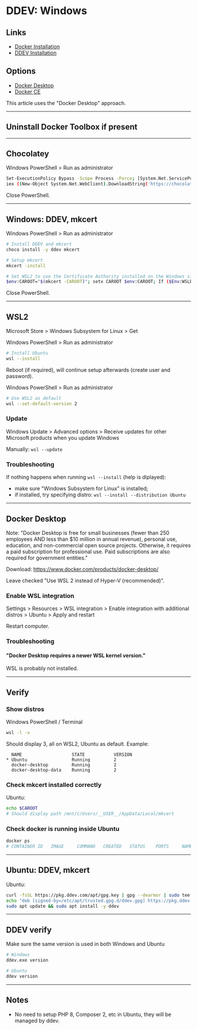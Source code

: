 # DDEV: Windows

## Links

- [Docker Installation](https://ddev.readthedocs.io/en/latest/users/install/docker-installation/#windows)
- [DDEV Installation](https://ddev.readthedocs.io/en/latest/users/install/ddev-installation/#windows)

## Options

- [Docker Desktop](https://ddev.readthedocs.io/en/latest/users/install/ddev-installation/#wsl2-docker-desktop-install-script)
- [Docker CE](https://ddev.readthedocs.io/en/latest/users/install/ddev-installation/#wsl2-docker-ce-inside-install-script)

This article uses the "Docker Desktop" approach.

---

## Uninstall Docker Toolbox if present

---

## Chocolatey

Windows PowerShell > Run as administrator

```sh
Set-ExecutionPolicy Bypass -Scope Process -Force; [System.Net.ServicePointManager]::SecurityProtocol = [System.Net.ServicePointManager]::SecurityProtocol -bor 3072;
iex ((New-Object System.Net.WebClient).DownloadString('https://chocolatey.org/install.ps1'))
```

Close PowerShell.

---

## Windows: DDEV, mkcert

Windows PowerShell > Run as administrator

```sh
# Install DDEV and mkcert
choco install -y ddev mkcert

# Setup mkcert
mkcert -install

# Set WSL2 to use the Certificate Authority installed on the Windows side
$env:CAROOT="$(mkcert -CAROOT)"; setx CAROOT $env:CAROOT; If ($Env:WSLENV -notlike "*CAROOT/up:*") { $env:WSLENV="CAROOT/up:$env:WSLENV"; setx WSLENV $Env:WSLENV }
```

Close PowerShell.

---

## WSL2

Microsoft Store > Windows Subsystem for Linux > Get

Windows PowerShell > Run as administrator

```sh
# Install Ubuntu
wsl --install
```

Reboot (if required), will continue setup afterwards (create user and password).

Windows PowerShell > Run as administrator

```sh
# Use WSL2 as default
wsl --set-default-version 2
```

### Update

Windows Update > Advanced options > Receive updates for other Microsoft products when you update Windows

Manually: `wsl --update`

### Troubleshooting

If nothing happens when running `wsl --install` (help is diplayed):

- make sure "Windows Subsystem for Linux" is installed;
- if installed, try specifying distro: `wsl --install --distribution Ubuntu`

---

## Docker Desktop

Note:
"Docker Desktop is free for small businesses (fewer than 250 employees AND less than $10 million in annual revenue), personal use, education, and non-commercial open source projects. Otherwise, it requires a paid subscription for professional use. Paid subscriptions are also required for government entities."

Download: https://www.docker.com/products/docker-desktop/

Leave checked "Use WSL 2 instead of Hyper-V (recommended)".

### Enable WSL integration

Settings > Resources > WSL integration > Enable integration with additional distros > Ubuntu > Apply and restart

Restart computer.

### Troubleshooting

#### "Docker Desktop requires a newer WSL kernel version."

WSL is probably not installed.

---

## Verify

### Show distros

Windows PowerShell / Terminal

```sh
wsl -l -v
```

Should display 3, all on WSL2, Ubuntu as default. Example:

```
  NAME                   STATE           VERSION
* Ubuntu                 Running         2
  docker-desktop         Running         2
  docker-desktop-data    Running         2
```

### Check mkcert installed correctly

Ubuntu:

```sh
echo $CAROOT
# Should display path /mnt/c/Users/__USER__/AppData/Local/mkcert
```

### Check docker is running inside Ubuntu

```sh
docker ps
# CONTAINER ID   IMAGE     COMMAND   CREATED   STATUS    PORTS     NAMES
```

---

## Ubuntu: DDEV, mkcert

Ubuntu:

```sh
curl -fsSL https://pkg.ddev.com/apt/gpg.key | gpg --dearmor | sudo tee /etc/apt/trusted.gpg.d/ddev.gpg > /dev/null
echo "deb [signed-by=/etc/apt/trusted.gpg.d/ddev.gpg] https://pkg.ddev.com/apt/ * *" | sudo tee /etc/apt/sources.list.d/ddev.list >/dev/null
sudo apt update && sudo apt install -y ddev
```

---

## DDEV verify

Make sure the same version is used in both Windows and Ubuntu

```sh
# Windows
ddev.exe version

# Ubuntu
ddev version
```

---

## Notes

- No need to setup PHP 8, Composer 2, etc in Ubuntu, they will be managed by ddev.
